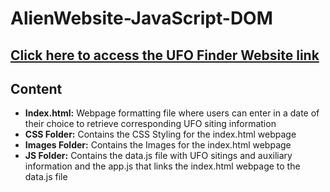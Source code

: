 # AlienWebsite-JavaScript-DOM

## [Click here to access the UFO Finder Website link](https://m1bren.github.io/UFOWebsite-JavaScript_DOM/)

## Content
- **Index.html:** Webpage formatting file where users can enter in a date of their choice to retrieve corresponding UFO siting information
- **CSS Folder:** Contains the CSS Styling for the index.html webpage
- **Images Folder:** Contains the Images for the index.html webpage
- **JS Folder:** Contains the data.js file with UFO sitings and auxiliary information and the app.js that links the index.html webpage to the data.js file
